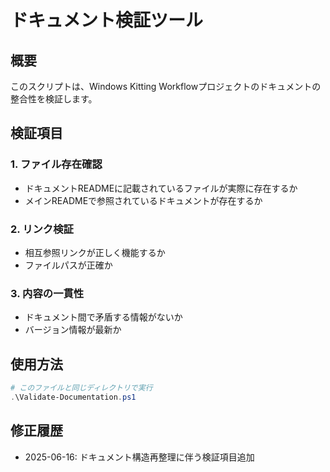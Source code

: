 # ドキュメント検証ツール

## 概要
このスクリプトは、Windows Kitting Workflowプロジェクトのドキュメントの整合性を検証します。

## 検証項目

### 1. ファイル存在確認
- ドキュメントREADMEに記載されているファイルが実際に存在するか
- メインREADMEで参照されているドキュメントが存在するか

### 2. リンク検証
- 相互参照リンクが正しく機能するか
- ファイルパスが正確か

### 3. 内容の一貫性
- ドキュメント間で矛盾する情報がないか
- バージョン情報が最新か

## 使用方法

```powershell
# このファイルと同じディレクトリで実行
.\Validate-Documentation.ps1
```

## 修正履歴
- 2025-06-16: ドキュメント構造再整理に伴う検証項目追加
